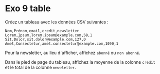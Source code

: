 # Exo 9 table

Créez un tableau avec les données CSV suivantes :

```
Nom,Prénom,email,credit,newsletter
Lorem,Ipsum,lorem.ipsum@example.com,58,1
Sit,Dolor,sit.dolor@example.com,127,0
Amet,Consectetur,amet.consectetur@example.com,1090,1
```

Pour la newsletter, au lieu d'afficher, affichez `abonné` ou `non abonné`.

Dans le pied de page du tableau, affichez la moyenne de la colonne `credit` et le total de la colonne `neweletter`.
